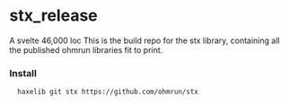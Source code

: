 # stx_release

A svelte 46,000 loc
This is the build repo for the stx library, containing all the published ohmrun libraries fit to print.



### Install 
```
  haxelib git stx https://github.com/ohmrun/stx
```